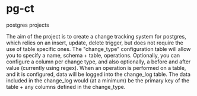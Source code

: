 # pg-ct
postgres projects

The aim of the project is to create a change tracking system for postgres, which relies on an insert, update, delete trigger, but does not require the use of table specific ones.  The "change_type" configuration table will allow you to specify a name, schema + table, operations. Optionally, you can configure a column per change type, and also optionally, a before and after value (currently using regex). When an operation is performed on a table, and it is configured, data will be logged into the change_log table. The data included in the change_log would (at a minimum) be the primary key of the table + any columns defined in the change_type.
